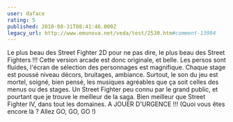 ```yaml
---
user: daface
rating: 5
published: 2010-08-31T08:41:46.000Z
legacy_url: http://www.emunova.net/veda/test/2530.htm#comment-13994
---
```

Le plus beau des Street Fighter 2D pour ne pas dire, le plus beau des Street Fighters !!! Cette version arcade est donc originale, et belle. Les persos sont fluides, l'écran de sélection des personnages est magnifique.
Chaque stage est poussé niveau décors, bruitages, ambiance.
Surtout, le son du jeu est mortel, soigné, bien pensé, les musiques agréables que ça soit celles des menus ou des stages.
Un Street Fighter peu connu par le grand public, et pourtant que je trouve le meilleur de la saga. Bien meilleur que Street Fighter IV, dans tout les domaines. A JOUER D'URGENCE !!! (Quoi vous êtes encore là ? Allez GO, GO, GO !)